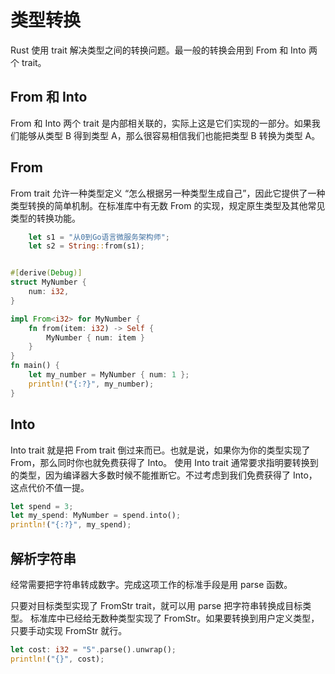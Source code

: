 # 类型转换
Rust 使用 trait 解决类型之间的转换问题。最一般的转换会用到 From 和 Into 两个 trait。

## From 和 Into
From 和 Into 两个 trait 是内部相关联的，实际上这是它们实现的一部分。如果我们能够从类型 B 得到类型 A，那么很容易相信我们也能把类型 B 转换为类型 A。

## From
From trait 允许一种类型定义 “怎么根据另一种类型生成自己”，因此它提供了一种类型转换的简单机制。在标准库中有无数 From 的实现，规定原生类型及其他常见类型的转换功能。

```rust
    let s1 = "从0到Go语言微服务架构师";
    let s2 = String::from(s1);


#[derive(Debug)]
struct MyNumber {
    num: i32,
}

impl From<i32> for MyNumber {
    fn from(item: i32) -> Self {
        MyNumber { num: item }
    }
}
fn main() {
    let my_number = MyNumber { num: 1 };
    println!("{:?}", my_number);
}
```

## Into
Into trait 就是把 From trait 倒过来而已。也就是说，如果你为你的类型实现了 From，那么同时你也就免费获得了 Into。
使用 Into trait 通常要求指明要转换到的类型，因为编译器大多数时候不能推断它。不过考虑到我们免费获得了 Into，这点代价不值一提。

```rust
let spend = 3;
let my_spend: MyNumber = spend.into();
println!("{:?}", my_spend);
```
## 解析字符串
经常需要把字符串转成数字。完成这项工作的标准手段是用 parse 函数。

只要对目标类型实现了 FromStr trait，就可以用 parse 把字符串转换成目标类型。 标准库中已经给无数种类型实现了 FromStr。如果要转换到用户定义类型，只要手动实现 FromStr 就行。

```rust
let cost: i32 = "5".parse().unwrap();
println!("{}", cost);
```